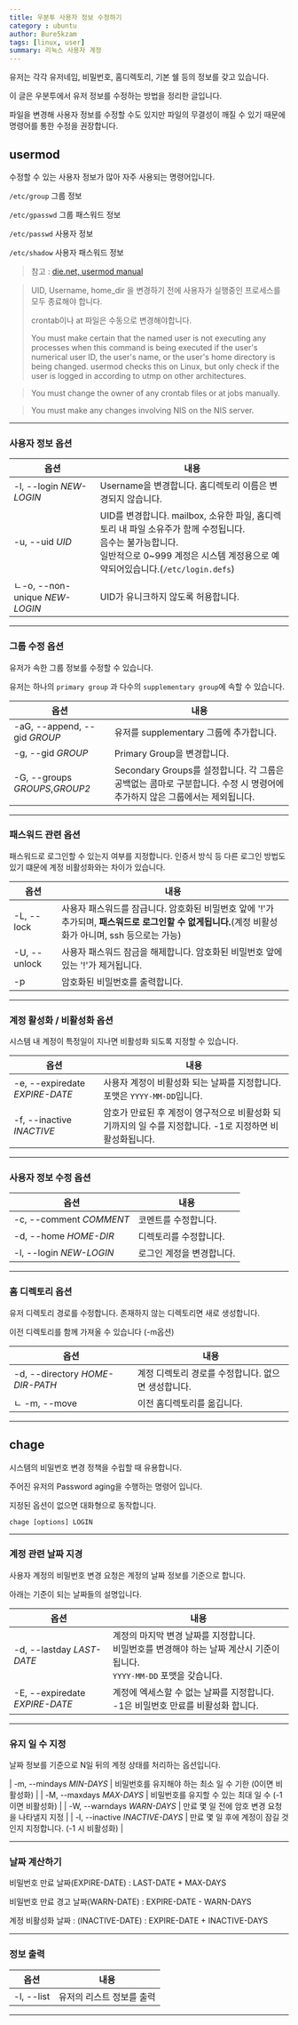 ```yaml
---
title: 우분투 사용자 정보 수정하기
category : ubuntu
author: Bure5kzam
tags: [linux, user]
summary: 리눅스 사용자 계정 
---
```



유저는 각각 유저네임, 비밀번호, 홈디렉토리, 기본 쉘 등의 정보를 갖고 있습니다.

이 글은 우분투에서 유저 정보를 수정하는 방법을 정리한 글입니다.

파일을 변경해 사용자 정보를 수정할 수도 있지만 파일의 무결성이 깨질 수 있기 때문에 명령어를 통한 수정을 권장합니다.


## usermod 

수정할 수 있는 사용자 정보가 많아 자주 사용되는 명령어입니다.

`/etc/group` 그룹 정보

`/etc/gpasswd` 그룹 패스워드 정보

`/etc/passwd` 사용자 정보

`/etc/shadow` 사용자 패스워드 정보

> 참고 : [die.net, usermod manual](https://linux.die.net/man/8/usermod)

> UID, Username, home_dir 을 변경하기 전에 사용자가 실행중인 프로세스를 모두 종료해야 합니다. <br/>
> 
> crontab이나 at 파일은 수동으로 변경해야합니다.
>
> You must make certain that the named user is not executing any processes when this command is being executed if the user's numerical user ID, the user's name, or the user's home directory is being changed. usermod checks this on Linux, but only check if the user is logged in according to utmp on other architectures.

> You must change the owner of any crontab files or at jobs manually.

> You must make any changes involving NIS on the NIS server. 
> 

--- 

### 사용자 정보 옵션

| 옵션                           | 내용                                                                                                                                                                                                       |
| ------------------------------ | ---------------------------------------------------------------------------------------------------------------------------------------------------------------------------------------------------------- |
| -l, --login _NEW-LOGIN_        | Username을 변경합니다. 홈디렉토리 이름은 변경되지 않습니다.                                                                                                                                                |
| -u, --uid _UID_                | UID를 변경합니다. mailbox, 소유한 파일, 홈디렉토리 내 파일 소유주가 함께 수정됩니다. <br/>        음수는 불가능합니다.<br/> 일반적으로 0~999 계정은 시스템 계정용으로 예약되어있습니다.(`/etc/login.defs`) |
| ㄴ-o, --non-unique _NEW-LOGIN_ | UID가 유니크하지 않도록 허용합니다.                                                                                                                                                                        |


--- 


### 그룹 수정 옵션

유저가 속한 그룹 정보를 수정할 수 있습니다.

유저는 하나의 `primary group` 과 다수의 `supplementary group`에 속할 수 있습니다.


| 옵션                           | 내용                                                                                                                       |
| ------------------------------ | -------------------------------------------------------------------------------------------------------------------------- |
| -aG, --append, --gid _GROUP_   | 유저를 supplementary 그룹에 추가합니다. <br/>                                                                              |
| -g, --gid _GROUP_              | Primary Group을 변경합니다.                                                                                                |
| -G, --groups _GROUPS_,_GROUP2_ | Secondary Groups를 설정합니다. 각 그룹은 공백없는 콤마로 구분합니다. 수정 시 명령어에 추가하지 않은 그룹에서는 제외됩니다. |

---

### 패스워드 관련 옵션

패스워드로 로그인할 수 있는지 여부를 지정합니다. 인증서 방식 등 다른 로그인 방법도 있기 떄문에 계정 비활성화와는 차이가 있습니다.

| 옵션         | 내용                                                                                                                                                                               |
| ------------ | ---------------------------------------------------------------------------------------------------------------------------------------------------------------------------------- |
| -L, --lock   | 사용자 패스워드를 잠급니다. 암호화된 비밀번호 앞에 '!'가 추가되며, **패스워드로 로그인할 수 없게됩니다.**(계정 비활성화가 아니며, ssh 등으로는 가능)                          <br> |
| -U, --unlock | 사용자 패스워드 잠금을 해제합니다. 암호화된 비밀번호 앞에 있는 '!'가 제거됩니다.                                                                                                   |
| -p           | 암호화된 비밀번호를 출력합니다.                                                                                                                                                    |

--- 

### 계정 활성화 / 비활성화 옵션

시스템 내 계정이 특정일이 지나면 비활성화 되도록 지정할 수 있습니다.

| 옵션                           | 내용                                                                                                                                                  |
| ------------------------------ | ----------------------------------------------------------------------------------------------------------------------------------------------------- |
| -e, --expiredate _EXPIRE-DATE_ | 사용자 계정이 비활성화 되는 날짜를 지정합니다.                                                                             포맷은 `YYYY-MM-DD`입니다. |
| -f, --inactive _INACTIVE_      | 암호가 만료된 후 계정이 영구적으로 비활성화 되기까지의 일 수를 지정합니다. -1로 지정하면 비활성화됩니다.                                              |  |

--- 

### 사용자 정보 수정 옵션

| 옵션                    | 내용                      |
| ----------------------- | ------------------------- |
| -c, --comment _COMMENT_ | 코멘트를 수정합니다.      |
| -d, --home _HOME-DIR_   | 디렉토리를 수정합니다.    |
| -l, --login _NEW-LOGIN_ | 로그인 계정을 변경합니다. |

--- 

### 홈 디렉토리 옵션

유저 디렉토리 경로를 수정합니다. 존재하지 않는 디렉토리면 새로 생성합니다.

이전 디렉토리를 함께 가져올 수 있습니다 (-m옵션)

| 옵션                            | 내용                                                |
| ------------------------------- | --------------------------------------------------- |
| -d, --directory _HOME-DIR-PATH_ | 계정 디렉토리 경로를 수정합니다. 없으면 생성합니다. |
| ㄴ -m, --move                   | 이전 홈디렉토리를 옮깁니다.                         |

--- 


## chage

시스템의 비밀번호 변경 정책을 수립할 때 유용합니다.

주어진 유저의 Password aging을 수행하는 명령어 입니다.

지정된 옵션이 없으면 대화형으로 동작합니다.

```console
chage [options] LOGIN
```

---

### 계정 관련 날짜 지경

사용자 계정의 비밀번호 변경 요청은 계정의 날짜 정보를 기준으로 합니다.

아래는 기준이 되는 날짜들의 설명입니다.

| 옵션                           | 내용                                                                                                                                |
| ------------------------------ | ----------------------------------------------------------------------------------------------------------------------------------- |
| -d, --lastday _LAST-DATE_      | 계정의 마지막 변경 날짜를 지정합니다. <br/> 비밀번호를 변경해야 하는 날짜 계산시 기준이 됩니다.<br/>  `YYYY-MM-DD` 포맷을 갖습니다. |
| -E, --expiredate _EXPIRE-DATE_ | 계정에 엑세스할 수 없는 날짜를 지정합니다. -1은 비밀번호 만료를 비활성화 합니다.                                                    |

---

### 유지 일 수 지정

날짜 정보를 기준으로 N일 뒤의 계정 상태를 처리하는 옵션입니다.

| -m, --mindays _MIN-DAYS_       | 비밀번호를 유지해야 하는 최소 일 수 기한  (0이면 비활성화)                                                        |
| -M, --maxdays _MAX-DAYS_       | 비밀번호를 유지할 수 있는 최대 일 수 (-1이면 비활성화)                                                             |
| -W, --warndays _WARN-DAYS_     | 만료 몇 일 전에 암호 변경 요청을 나타낼지 지정                                                          |
| -I, --inactive _INACTIVE-DAYS_      | 만료 몇 일 후에 계정이 잠길 것인지 지정합니다. (-1 시 비활성화) |

---

### 날짜 계산하기

비밀번호 만료 날짜(EXPIRE-DATE) : LAST-DATE + MAX-DAYS

비밀번호 만료 경고 날짜(WARN-DATE) : EXPIRE-DATE - WARN-DAYS

계정 비활성화 날짜 : (INACTIVE-DATE) : EXPIRE-DATE + INACTIVE-DAYS

---

### 정보 출력

| 옵션       | 내용                      |
| ---------- | ------------------------- |
| -l, --list | 유저의 리스트 정보를 출력 |

---
